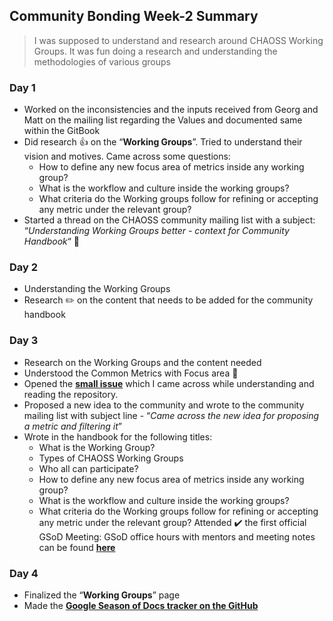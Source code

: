 ## Community Bonding Week-2 Summary
> I was supposed to understand and research around CHAOSS Working Groups. It was fun doing a research and understanding the methodologies of various groups

### Day 1
* Worked on the inconsistencies and the inputs received from Georg and Matt on the mailing list regarding the Values and documented same within the GitBook
* Did research :+1: on the “**Working Groups**”. Tried to understand their vision and motives. Came across some questions:  
  * How to define any new focus area of metrics inside any working group?
  * What is the workflow and culture inside the working groups?
  * What criteria do the Working groups follow for refining or accepting any metric under the relevant group?
* Started a thread on the CHAOSS community mailing list with a subject: “*Understanding Working Groups better - context for Community Handbook*“ :rocket:

### Day 2
* Understanding the Working Groups
* Research :pencil2: on the content that needs to be added for the community handbook

### Day 3
* Research on the Working Groups and the content needed
* Understood the Common Metrics with Focus area :dart:
* Opened the **[small issue](https://github.com/chaoss/wg-common/issues/83)** which I came across while understanding and reading the repository.
* Proposed a new idea to the community and wrote to the community mailing list with subject line - “*Came across the new idea for proposing a metric and filtering it*”
* Wrote in the handbook for the following titles:
  * What is the Working Group?
  * Types of CHAOSS Working Groups
  * Who all can participate?
  * How to define any new focus area of metrics inside any working group?
  * What is the workflow and culture inside the working groups?
  * What criteria do the Working groups follow for refining or accepting any metric under the relevant group?
Attended :heavy_check_mark: the first official GSoD Meeting: GSoD office hours with mentors and meeting notes can be found **[here](https://github.com/jaskiratsingh2000/Google-Season-of-Docs/blob/master/Meetings%20-%20GSoD%20Office%20Hours/Meet-1-2020-08-27.md)**

### Day 4
* Finalized the “**Working Groups**” page
* Made the **[Google Season of Docs tracker on the GitHub](https://github.com/jaskiratsingh2000/Google-Season-of-Docs)**

